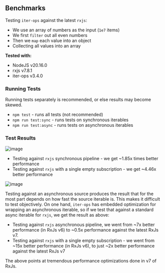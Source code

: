 ## Benchmarks

Testing `iter-ops` against the latest `rxjs`:

-   We use an array of numbers as the input (`1e7` items)
-   We first `filter` out all even numbers
-   Then we `map` each value into an object
-   Collecting all values into an array

**Tested with:**

-   NodeJS v20.16.0
-   rxjs v7.8.1
-   iter-ops v3.4.0

### Running Tests

Running tests separately is recommended, or else results may become skewed.

-   `npm test` - runs all tests (not recommended)
-   `npm run test:sync` - runs tests on synchronous iterables
-   `npm run test:async` - runs tests on asynchronous iterables

### Test Results

![image](https://github.com/user-attachments/assets/1ec6bff9-c849-4867-8a91-170553661dd3)

-   Testing against `rxjs` synchronous pipeline - we get ~1.85x times better performance
-   Testing against `rxjs` with a single empty subscription - we get ~4.46x better performance

![image](https://github.com/user-attachments/assets/193cc14c-92b0-4cd0-937d-6914a24b57b7)

Testing against an asynchronous source produces the result that for the most part depends on how fast the source
iterable is. This makes it difficult to test objectively. On one hand, `iter-ops`
has embedded optimization for wrapping an asynchronous iterable, so if we test that against a standard async iterable
for `rxjs`, we get the result as above:

-   Testing against `rxjs` asynchronous pipeline, we went from ~7x better performance (in RxJs v6) to ~0.5x performance
    against the latest RxJs v7.
-   Testing against `rxjs` with a single empty subscription - we went from ~15x better performance (in RxJs v6), to just ~2x
    better performance against the latest RxJs v7

The above points at tremendous performance optimizations done in v7 of RxJs.
